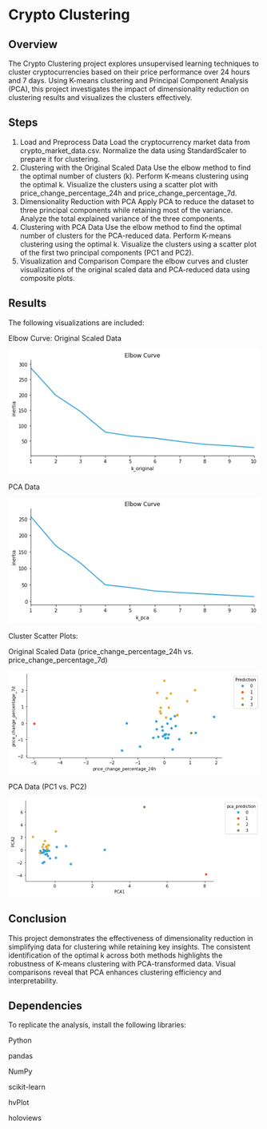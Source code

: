 # Crypto Clustering
## Overview
The Crypto Clustering project explores unsupervised learning techniques to cluster cryptocurrencies based on their price performance over 24 hours and 7 days. Using K-means clustering and Principal Component Analysis (PCA), this project investigates the impact of dimensionality reduction on clustering results and visualizes the clusters effectively.

## Steps
1. Load and Preprocess Data
Load the cryptocurrency market data from crypto_market_data.csv.
Normalize the data using StandardScaler to prepare it for clustering.
2. Clustering with the Original Scaled Data
Use the elbow method to find the optimal number of clusters (k).
Perform K-means clustering using the optimal k.
Visualize the clusters using a scatter plot with price_change_percentage_24h and price_change_percentage_7d.
3. Dimensionality Reduction with PCA
Apply PCA to reduce the dataset to three principal components while retaining most of the variance.
Analyze the total explained variance of the three components.
4. Clustering with PCA Data
Use the elbow method to find the optimal number of clusters for the PCA-reduced data.
Perform K-means clustering using the optimal k.
Visualize the clusters using a scatter plot of the first two principal components (PC1 and PC2).
5. Visualization and Comparison
Compare the elbow curves and cluster visualizations of the original scaled data and PCA-reduced data using composite plots.
## Results
The following visualizations are included:

Elbow Curve:
Original Scaled Data 

![elbow_curve](https://github.com/MandeepKaurSohi/CryptoClustering/blob/main/outputs/elbow_curve.png) 


PCA Data

![elbow_pca_plot](https://github.com/MandeepKaurSohi/CryptoClustering/blob/main/outputs/elbow_pca_plot.png) 


Cluster Scatter Plots:

Original Scaled Data (price_change_percentage_24h vs. price_change_percentage_7d) 

![market_scaled_plot](https://github.com/MandeepKaurSohi/CryptoClustering/blob/main/outputs/market_scaled_plot.png) 


PCA Data (PC1 vs. PC2) 

![market_pca_plot](https://github.com/MandeepKaurSohi/CryptoClustering/blob/main/outputs/market_pca_plot.png) 


## Conclusion
This project demonstrates the effectiveness of dimensionality reduction in simplifying data for clustering while retaining key insights. The consistent identification of the optimal k across both methods highlights the robustness of K-means clustering with PCA-transformed data. Visual comparisons reveal that PCA enhances clustering efficiency and interpretability.

## Dependencies
To replicate the analysis, install the following libraries:

Python

pandas

NumPy

scikit-learn

hvPlot

holoviews
